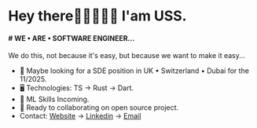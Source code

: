 Hey there👋🏼👨🏽‍🦱 I'am USS.
======================================================================================================================================

#### # WE • ARE • SOFTWARE ENGINEER...
We do this, not because it's easy, but because we want to make it easy...

* 👀 Maybe looking for a SDE position in UK • Switzerland • Dubai for the 11/2025.
* 🖥️ Technologies: TS → Rust → Dart.
* 🌱 ML Skills Incoming.
* 🤝 Ready to collaborating on open source project.
* Contact: [Website](https://uss-franckmekoulou.web.app/) → [Linkedin](https://www.linkedin.com/in/franck-mekoulou/) → [Email](mailto:franckmekoulou.dev@hotmail.com)
